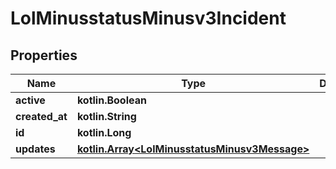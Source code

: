 
# LolMinusstatusMinusv3Incident

## Properties
Name | Type | Description | Notes
------------ | ------------- | ------------- | -------------
**active** | **kotlin.Boolean** |  |  [optional]
**created_at** | **kotlin.String** |  |  [optional]
**id** | **kotlin.Long** |  |  [optional]
**updates** | [**kotlin.Array&lt;LolMinusstatusMinusv3Message&gt;**](LolMinusstatusMinusv3Message.md) |  |  [optional]



